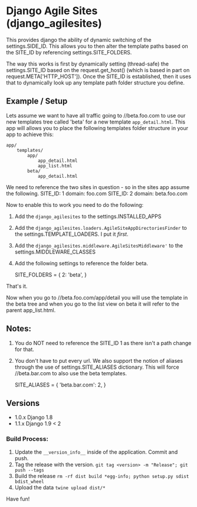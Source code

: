 # Django Agile Sites (django_agilesites)

This provides django the ability of dynamic switching of the settings.SIDE_ID.  This allows
you to then alter the template paths based on the SITE_ID by referencing settings.SITE_FOLDERS.

The way this works is first by dynamically setting (thread-safe) the settings.SITE_ID based on
the request.get_host() (which is based in part on request.META['HTTP_HOST']).  Once the SITE_ID
is established, then it uses that to dynamically look up any template path folder structure you 
define.


## Example / Setup

Lets assume we want to have all traffic going to //beta.foo.com to use our new templates tree
called 'beta' for a new template `app_detail.html`.  This app will allows you to place the
following templates folder structure in your app to achieve this:

    app/
        templates/
            app/
                app_detail.html
                app_list.html
            beta/
                app_detail.html


We need to reference the two sites in question - so in the sites app assume the following.
    SITE_ID: 1  domain: foo.com
    SITE_ID: 2  domain: beta.foo.com

Now to enable this to work you need to do the following:

1.  Add the `django_agilesites` to the settings.INSTALLED_APPS
2.  Add the `django_agilesites.loaders.AgileSiteAppDirectoriesFinder`
to the settings.TEMPLATE_LOADERS.  I put it _first_.
3.  Add the `django_agilesites.middleware.AgileSitesMiddleware'` to the
settings.MIDDLEWARE_CLASSES
4.  Add the following settings to reference the folder beta.


    SITE_FOLDERS = {
        2: 'beta',
    }


That's it.

Now when you go to //beta.foo.com/app/detail you will use the template in the beta tree and when
you go to the list view on beta it will refer to the parent app_list.html.


## Notes:


1.  You do NOT need to reference the SITE_ID 1 as there isn't a path change for that.
2.  You don't have to put every url.  We also support the notion of aliases through the use of
settings.SITE_ALIASES dictionary.  This will force //beta.bar.com to also use the beta templates.


    SITE_ALIASES = {
        'beta.bar.com': 2,
    }

## Versions
-  1.0.x Django 1.8
-  1.1.x Django 1.9 < 2

### Build Process:
1.  Update the `__version_info__` inside of the application. Commit and push.
2.  Tag the release with the version. `git tag <version> -m "Release"; git push --tags`
3.  Build the release `rm -rf dist build *egg-info; python setup.py sdist bdist_wheel`
4.  Upload the data `twine upload dist/*`

Have fun!
